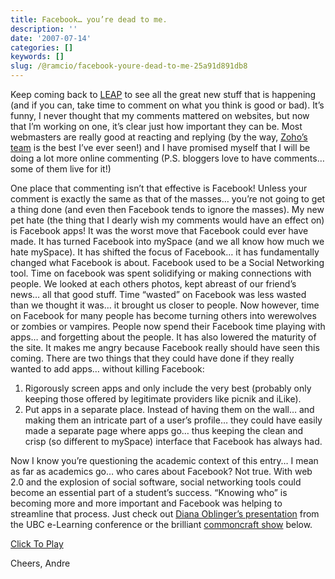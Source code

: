 ```yaml
---
title: Facebook… you’re dead to me.
description: ''
date: '2007-07-14'
categories: []
keywords: []
slug: /@ramcio/facebook-youre-dead-to-me-25a91d891db8
---
```


Keep coming back to [LEAP](http://leap.ubc.ca/) to see all the great new stuff that is happening (and if you can, take time to comment on what you think is good or bad). It’s funny, I never thought that my comments mattered on websites, but now that I’m working on one, it’s clear just how important they can be. Most webmasters are really good at reacting and replying (by the way, [Zoho’s team](http://zoho.com/) is the best I’ve ever seen!) and I have promised myself that I will be doing a lot more online commenting (P.S. bloggers love to have comments… some of them live for it!)

One place that commenting isn’t that effective is Facebook! Unless your comment is exactly the same as that of the masses… you’re not going to get a thing done (and even then Facebook tends to ignore the masses). My new pet hate (the thing that I dearly wish my comments would have an effect on) is Facebook apps! It was the worst move that Facebook could ever have made. It has turned Facebook into mySpace (and we all know how much we hate mySpace). It has shifted the focus of Facebook… it has fundamentally changed what Facebook is about. Facebook used to be a Social Networking tool. Time on facebook was spent solidifying or making connections with people. We looked at each others photos, kept abreast of our friend’s news… all that good stuff. Time “wasted” on Facebook was less wasted than we thought it was… it brought us closer to people. Now however, time on Facebook for many people has become turning others into werewolves or zombies or vampires. People now spend their Facebook time playing with apps… and forgetting about the people. It has also lowered the maturity of the site. It makes me angry because Facebook really should have seen this coming. There are two things that they could have done if they really wanted to add apps… without killing Facebook:

1.  Rigorously screen apps and only include the very best (probably only keeping those offered by legitimate providers like picnik and iLike).
2.  Put apps in a separate place. Instead of having them on the wall… and making them an intricate part of a user’s profile… they could have easily made a separate page where apps go… thus keeping the clean and crisp (so different to mySpace) interface that Facebook has always had.

Now I know you’re questioning the academic context of this entry… I mean as far as academics go… who cares about Facebook? Not true. With web 2.0 and the explosion of social software, social networking tools could become an essential part of a student’s success. “Knowing who” is becoming more and more important and Facebook was helping to streamline that process. Just check out [Diana Oblinger’s presentation](http://update.estrategy.ubc.ca/2007/07/05/town-hall-2007-wrap-up-pictures-podcasts-and-powerpoint) from the UBC e-Learning conference or the brilliant [commoncraft show](http://www.commoncraft.com/show) below.

[Click To Play](http://blip.tv/file/get/Leelefever-SnInPE714.flv)

Cheers,
Andre